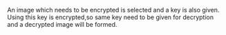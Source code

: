 An image which needs to be encrypted is selected and a key is also given.
Using this key is encrypted,so same key need to be given for decryption and a decrypted image will be formed.

